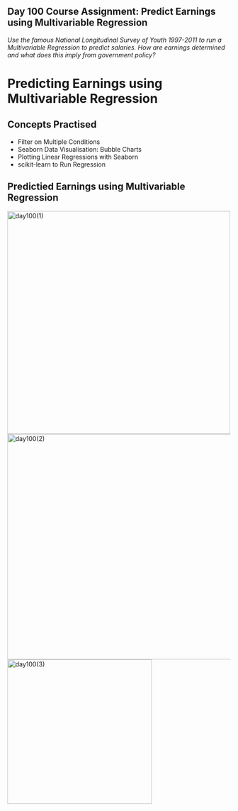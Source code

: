 ## Day 100 Course Assignment: Predict Earnings using Multivariable Regression

_Use the famous National Longitudinal Survey of Youth 1997-2011 to run a Multivariable Regression to predict salaries. How are earnings determined and what does this imply from government policy?_

# Predicting Earnings using Multivariable Regression

## Concepts Practised
- Filter on Multiple Conditions
- Seaborn Data Visualisation: Bubble Charts
- Plotting Linear Regressions with Seaborn
- scikit-learn to Run Regression

## Predictied Earnings using Multivariable Regression
<img width="503" alt="day100(1)" src="https://user-images.githubusercontent.com/98851253/175329626-882a00f8-7ddd-4cec-aa75-428723329779.png">
<img width="509" alt="day100(2)" src="https://user-images.githubusercontent.com/98851253/175329630-f392bfe8-5a42-4753-adcb-96efe126f737.png">
<img width="326" alt="day100(3)" src="https://user-images.githubusercontent.com/98851253/175329624-a1c73cec-5686-4e83-a3c8-872f012b62b4.png">

